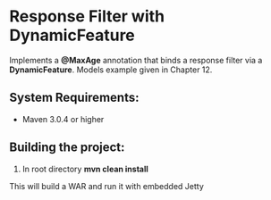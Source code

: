 Response Filter with DynamicFeature
========================

Implements a **@MaxAge** annotation that binds a response filter via a **DynamicFeature**.  Models example given in Chapter 12.


System Requirements:
-------------------------

- Maven 3.0.4 or higher


Building the project:
-------------------------

1. In root directory **mvn clean install**

This will build a WAR and run it with embedded Jetty